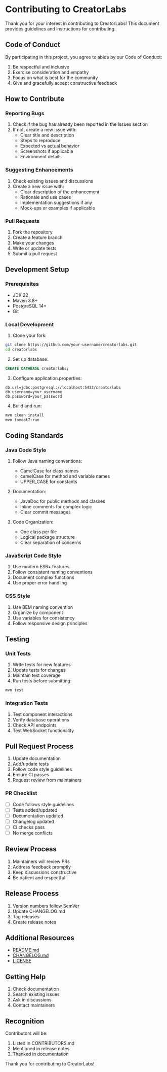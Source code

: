# Contributing to CreatorLabs

Thank you for your interest in contributing to CreatorLabs! This document provides guidelines and instructions for contributing.

## Code of Conduct

By participating in this project, you agree to abide by our Code of Conduct:

1. Be respectful and inclusive
2. Exercise consideration and empathy
3. Focus on what is best for the community
4. Give and gracefully accept constructive feedback

## How to Contribute

### Reporting Bugs

1. Check if the bug has already been reported in the Issues section
2. If not, create a new issue with:
   - Clear title and description
   - Steps to reproduce
   - Expected vs actual behavior
   - Screenshots if applicable
   - Environment details

### Suggesting Enhancements

1. Check existing issues and discussions
2. Create a new issue with:
   - Clear description of the enhancement
   - Rationale and use cases
   - Implementation suggestions if any
   - Mock-ups or examples if applicable

### Pull Requests

1. Fork the repository
2. Create a feature branch
3. Make your changes
4. Write or update tests
5. Submit a pull request

## Development Setup

### Prerequisites

- JDK 22
- Maven 3.8+
- PostgreSQL 14+
- Git

### Local Development

1. Clone your fork:
```bash
git clone https://github.com/your-username/creatorlabs.git
cd creatorlabs
```

2. Set up database:
```sql
CREATE DATABASE creatorlabs;
```

3. Configure application.properties:
```properties
db.url=jdbc:postgresql://localhost:5432/creatorlabs
db.username=your_username
db.password=your_password
```

4. Build and run:
```bash
mvn clean install
mvn tomcat7:run
```

## Coding Standards

### Java Code Style

1. Follow Java naming conventions:
   - CamelCase for class names
   - camelCase for method and variable names
   - UPPER_CASE for constants

2. Documentation:
   - JavaDoc for public methods and classes
   - Inline comments for complex logic
   - Clear commit messages

3. Code Organization:
   - One class per file
   - Logical package structure
   - Clear separation of concerns

### JavaScript Code Style

1. Use modern ES6+ features
2. Follow consistent naming conventions
3. Document complex functions
4. Use proper error handling

### CSS Style

1. Use BEM naming convention
2. Organize by component
3. Use variables for consistency
4. Follow responsive design principles

## Testing

### Unit Tests

1. Write tests for new features
2. Update tests for changes
3. Maintain test coverage
4. Run tests before submitting:
```bash
mvn test
```

### Integration Tests

1. Test component interactions
2. Verify database operations
3. Check API endpoints
4. Test WebSocket functionality

## Pull Request Process

1. Update documentation
2. Add/update tests
3. Follow code style guidelines
4. Ensure CI passes
5. Request review from maintainers

### PR Checklist

- [ ] Code follows style guidelines
- [ ] Tests added/updated
- [ ] Documentation updated
- [ ] Changelog updated
- [ ] CI checks pass
- [ ] No merge conflicts

## Review Process

1. Maintainers will review PRs
2. Address feedback promptly
3. Keep discussions constructive
4. Be patient and respectful

## Release Process

1. Version numbers follow SemVer
2. Update CHANGELOG.md
3. Tag releases
4. Create release notes

## Additional Resources

- [README.md](README.md)
- [CHANGELOG.md](CHANGELOG.md)
- [LICENSE](LICENSE)

## Getting Help

1. Check documentation
2. Search existing issues
3. Ask in discussions
4. Contact maintainers

## Recognition

Contributors will be:
1. Listed in CONTRIBUTORS.md
2. Mentioned in release notes
3. Thanked in documentation

Thank you for contributing to CreatorLabs!
